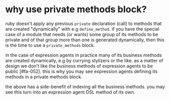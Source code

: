 # why use private methods block?

ruby doesn't apply any previous `private` declaration (call) to methods that
are created "dynamically" with e.g `define_method`. if you have the special
case of a module that needs (or wants) some group of its methods to be private
and of that group more than one is generated dynamically, then this is the
time to use a `private_methods` block.

in the case of expression agents in practice many of its business methods are
created dynamically, e.g by currying stylizers or the like. as a matter of
design we don't like the business methods of expression agents to be public
[#fa-052]. this is why you may see expression agents defining its methods
in a private methods block.

the above has a side-benefit of indexing all the business methods. you may
see this turn into an expression agent DSL method of its own.
